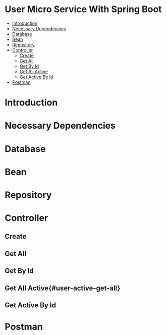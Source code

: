 # User Micro Service With Spring Boot

* [Introduction]()
* [Necessary Dependencies]()
* [Database]()
* [Bean]()
* [Repository]()
* [Controller]()
	* [Create]()
	* [Get All]()
	* [Get By Id]()
	* [Get All Active]()
	* [Get Active By Id]()
* [Postman]()


# Introduction

# Necessary Dependencies

# Database

# Bean

# Repository

# Controller

## Create

## Get All

## Get By Id

## Get All Active{#user-active-get-all}

## Get Active By Id

# Postman